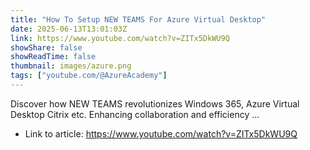 ```yaml
---
title: "How To Setup NEW TEAMS For Azure Virtual Desktop"
date: 2025-06-13T13:01:03Z
link: https://www.youtube.com/watch?v=ZITx5DkWU9Q
showShare: false
showReadTime: false
thumbnail: images/azure.png
tags: ["youtube.com/@AzureAcademy"]
---
```

Discover how NEW TEAMS revolutionizes Windows 365, Azure Virtual Desktop Citrix etc. Enhancing collaboration and efficiency ...

- Link to article: https://www.youtube.com/watch?v=ZITx5DkWU9Q